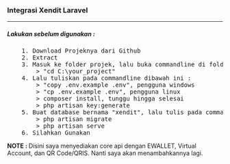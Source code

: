 <h3>Integrasi Xendit Laravel</h3>

<hr>

<h5>Lakukan sebelum digunakan : </h5>
<pre>
    1. Download Projeknya dari Github
    2. Extract
    3. Masuk ke folder projek, lalu buka commandline di folder tersebut, bisa juga dengan menggunakan
        > "cd C:\your_project"
    4. Lalu tuliskan pada commandline dibawah ini :
        > "copy .env.example .env", pengguna windows
        > "cp .env.example .env", pengguna linux
        > composer install, tunggu hingga selesai
        > php artisan key:generate
    5. Buat database bernama "xendit", lalu tulis pada commandline dibawah ini :
        > php artisan migrate
        > php artisan serve
    6. Silahkan Gunakan
</pre>

<p>
    <strong>NOTE : </strong> Disini saya menyediakan core api dengan EWALLET, Virtual Account, dan QR Code/QRIS. Nanti saya akan menambahkannya lagi.
</p>
